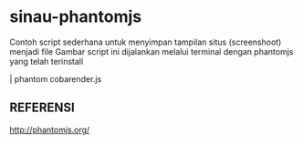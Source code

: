 # sinau-phantomjs
Contoh script sederhana untuk menyimpan tampilan situs (screenshoot) menjadi file Gambar
script ini dijalankan melalui terminal dengan phantomjs yang telah terinstall


| phantom cobarender.js



## REFERENSI
http://phantomjs.org/
